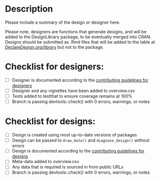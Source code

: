 # Description

Please include a summary of the design or designer here.

Please note, designers are functions that generate designs, and will be added to the DesignLibrary package, to be eventually merged into CRAN. Designs should be submitted as .Rmd files that will be added to the table at [DeclareDesign.org/library](DeclareDesign.org/library) but not to the package.

# Checklist for designers:

- [ ] Designer is documented according to the [contributing guidelines for designers](https://declaredesign.org/r/designlibrary/articles/How_to_Write_and_Contribute_Designers.html) 
- [ ] Designer and any vignettes have been added to overview.csv
- [ ] Tests added to testthat to ensure coverage remains at 100%
- [ ] Branch is passing devtools::check() with 0 errors, warnings, or notes

# Checklist for designs:

- [ ] Design is created using most up-to-date versions of packages
- [ ] Design can be passed to `draw_data()` and `diagnose_design()` without errors
- [ ] Design is documented according to the [contributing guidelines for designs](https://declaredesign.org/r/designlibrary/articles/How_to_Write_and_Contribute_Designs.html) 
- [ ] Meta-data added to overview.csv
- [ ] Any data that is required is sourced in from public URLs
- [ ] Branch is passing devtools::check() with 0 errors, warnings, or notes